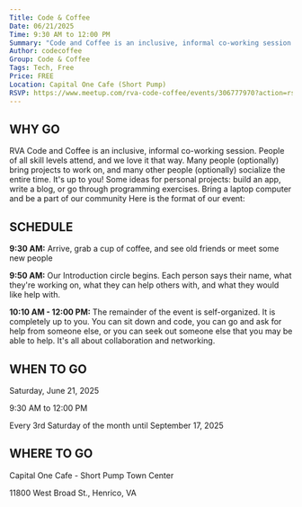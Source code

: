 ```yaml
---
Title: Code & Coffee
Date: 06/21/2025
Time: 9:30 AM to 12:00 PM
Summary: "Code and Coffee is an inclusive, informal co-working session. People of all skill levels attend, and we love it that way. Many people (optionally) bring projects to work on, and many other people (optionally) socialize the entire time. It's up to you! Some ideas for personal projects: build an app, write a blog, or go through programming exercises."
Author: codecoffee
Group: Code & Coffee
Tags: Tech, Free
Price: FREE
Location: Capital One Cafe (Short Pump)
RSVP: https://www.meetup.com/rva-code-coffee/events/306777970?action=rsvp
---
```


## WHY GO

RVA Code and Coffee is an inclusive, informal co-working session. People of all skill levels attend, and we love it that way. Many people (optionally) bring projects to work on, and many other people (optionally) socialize the entire time. It's up to you! Some ideas for personal projects: build an app, write a blog, or go through programming exercises.
Bring a laptop computer and be a part of our community
Here is the format of our event:

## SCHEDULE

**9:30 AM:** Arrive, grab a cup of coffee, and see old friends or meet some new people

**9:50 AM:** Our Introduction circle begins. Each person says their name, what they're working on, what they can help others with, and what they would like help with.

**10:10 AM - 12:00 PM:** The remainder of the event is self-organized. It is completely up to you. You can sit down and code, you can go and ask for help from someone else, or you can seek out someone else that you may be able to help. It's all about collaboration and networking.

## WHEN TO GO

Saturday, June 21, 2025

9:30 AM to 12:00 PM

Every 3rd Saturday of the month until September 17, 2025

## WHERE TO GO

Capital One Cafe - Short Pump Town Center

11800 West Broad St., Henrico, VA
